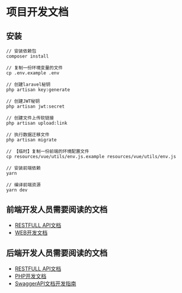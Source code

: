 # 项目开发文档

## 安装
```
// 安装依赖包
composer install

// 复制一份环境变量的文件
cp .env.example .env

// 创建laravel秘钥
php artisan key:generate

// 创建JWT秘钥
php artisan jwt:secret

// 创建文件上传软链接
php artisan upload:link

// 执行数据迁移文件
php artisan migrate

// 【临时】复制一份前端的环境配置文件
cp resources/vue/utils/env.js.example resources/vue/utils/env.js

// 安装前端依赖
yarn

// 编译前端资源
yarn dev
```

## 前端开发人员需要阅读的文档
* [RESTFULL API文档](./Docs/rest_api.md)
* [WEB开发文档](./Docs/web_developer.md)

## 后端开发人员需要阅读的文档
* [RESTFULL API文档](./Docs/rest_api.md)
* [PHP开发文档](./Docs/php_developer.md)
* [SwaggerAPI文档开发指南](./Docs/OpenAPI.md)
